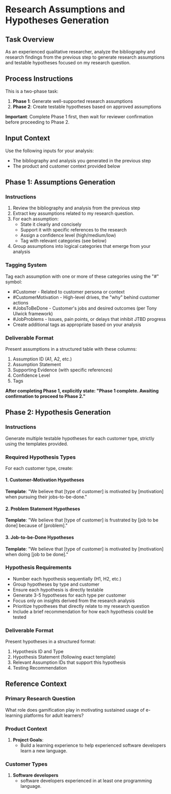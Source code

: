 # Research Assumptions and Hypotheses Generation

## Task Overview
As an experienced qualitative researcher, analyze the bibliography and research findings from the previous step to generate research assumptions and testable hypotheses focused on my research question.

## Process Instructions
This is a two-phase task:
1. **Phase 1**: Generate well-supported research assumptions
2. **Phase 2**: Create testable hypotheses based on approved assumptions

**Important**: Complete Phase 1 first, then wait for reviewer confirmation before proceeding to Phase 2.

## Input Context
Use the following inputs for your analysis:
- The bibliography and analysis you generated in the previous step
- The product and customer context provided below

## Phase 1: Assumptions Generation

### Instructions
1. Review the bibliography and analysis from the previous step
2. Extract key assumptions related to my research question. 
3. For each assumption:
   - State it clearly and concisely
   - Support it with specific references to the research
   - Assign a confidence level (high/medium/low)
   - Tag with relevant categories (see below)
4. Group assumptions into logical categories that emerge from your analysis

### Tagging System
Tag each assumption with one or more of these categories using the "#" symbol:
- #Customer - Related to customer persona or context
- #CustomerMotivation - High-level drives, the "why" behind customer actions
- #JobsToBeDone - Customer's jobs and desired outcomes (per Tony Ulwick framework)
- #JobProblems - Issues, pain points, or delays that inhibit JTBD progress
- Create additional tags as appropriate based on your analysis

### Deliverable Format
Present assumptions in a structured table with these columns:
1. Assumption ID (A1, A2, etc.)
2. Assumption Statement
3. Supporting Evidence (with specific references)
4. Confidence Level
5. Tags

**After completing Phase 1, explicitly state: "Phase 1 complete. Awaiting confirmation to proceed to Phase 2."**

## Phase 2: Hypothesis Generation

### Instructions
Generate multiple testable hypotheses for each customer type, strictly using the templates provided.

### Required Hypothesis Types
For each customer type, create:

#### 1. Customer-Motivation Hypotheses
**Template**: "We believe that [type of customer] is motivated by [motivation] when pursuing their jobs-to-be-done."

#### 2. Problem Statement Hypotheses
**Template**: "We believe that [type of customer] is frustrated by [job to be done] because of [problem]."

#### 3. Job-to-be-Done Hypotheses
**Template**: "We believe that [type of customer] is motivated by [motivation] when doing [job to be done]."

### Hypothesis Requirements
- Number each hypothesis sequentially (H1, H2, etc.)
- Group hypotheses by type and customer
- Ensure each hypothesis is directly testable
- Generate 3-5 hypotheses for each type per customer
- Focus only on insights derived from the research analysis
- Prioritize hypotheses that directly relate to my research question
- Include a brief recommendation for how each hypothesis could be tested

### Deliverable Format
Present hypotheses in a structured format:
1. Hypothesis ID and Type
2. Hypothesis Statement (following exact template)
3. Relevant Assumption IDs that support this hypothesis
4. Testing Recommendation

## Reference Context

### Primary Research Question
What role does gamification play in motivating sustained usage of e-learning platforms for adult learners?

### Product Context
1. **Project Goals**:
   - Build a learning experience to help experienced software developers learn a new language.  


### Customer Types
1. **Software developers**
   - software developers experienced in at least one programming language.
